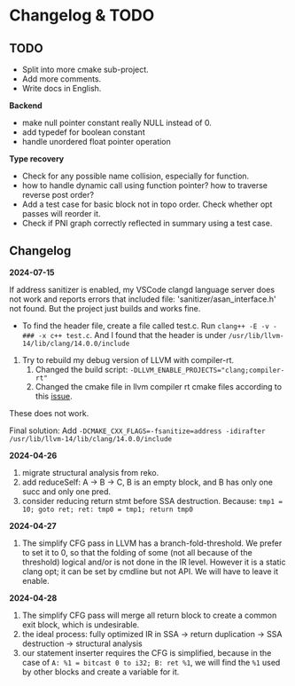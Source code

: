 # Changelog & TODO

## TODO

- Split into more cmake sub-project.
- Add more comments.
- Write docs in English.

**Backend**
- make null pointer constant really NULL instead of 0.
- add typedef for boolean constant
- handle unordered float pointer operation

**Type recovery**
- Check for any possible name collision, especially for function.
- how to handle dynamic call using function pointer? how to traverse reverse post order?
- Add a test case for basic block not in topo order. Check whether opt passes will reorder it.
- Check if PNI graph correctly reflected in summary using a test case.

## Changelog

**2024-07-15**

If address sanitizer is enabled, my VSCode clangd language server does not work and reports errors that included file: 'sanitizer/asan_interface.h' not found. But the project just builds and works fine.

- To find the header file, create a file called test.c. Run `clang++ -E -v -### -x c++ test.c`. And I found that the header is under `/usr/lib/llvm-14/lib/clang/14.0.0/include`

1. Try to rebuild my debug version of LLVM with compiler-rt. 
   1. Changed the build script: `-DLLVM_ENABLE_PROJECTS="clang;compiler-rt"`
   2. Changed the cmake file in llvm compiler rt cmake files according to this [issue](https://github.com/llvm/llvm-project/issues/67085). 

These does not work.

Final solution: Add `-DCMAKE_CXX_FLAGS=-fsanitize=address -idirafter /usr/lib/llvm-14/lib/clang/14.0.0/include`

**2024-04-26**

1. migrate structural analysis from reko.
2. add reduceSelf: A -> B -> C, B is an empty block, and B has only one succ and only one pred.
3. consider reducing return stmt before SSA destruction. Because: `tmp1 = 10; goto ret; ret: tmp0 = tmp1; return tmp0`

**2024-04-27**
1. The simplify CFG pass in LLVM has a branch-fold-threshold. We prefer to set it to 0, so that the folding of some (not all because of the threshold) logical and/or is not done in the IR level. However it is a static clang opt; it can be set by cmdline but not API. We will have to leave it enable.

**2024-04-28**
1. The simplify CFG pass will merge all return block to create a common exit block, which is undesirable.
2. the ideal process: fully optimized IR in SSA -> return duplication -> SSA destruction -> structural analysis
3. our statement inserter requires the CFG is simplified, because in the case of `A: %1 = bitcast 0 to i32; B: ret %1`, we will find the `%1` used by other blocks and create a variable for it.
